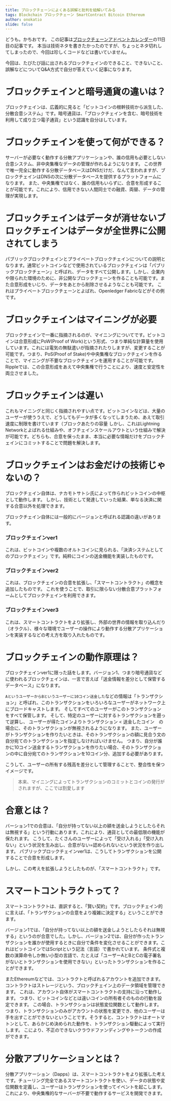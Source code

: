 ```yaml
---
title: ブロックチェーンによくある誤解と批判を紐解いてみる
tags: Blockchain ブロックチェーン SmartContract Bitcoin Ethereum
author: onokatio
slide: false
---
```

どうも。かちおです。
この記事は[ブロックチェーンアドベントカレンダー](https://qiita.com/advent-calendar/2017/blockchain)の11日目の記事です。
本当は技術ネタを書きたかったのですが、ちょっとネタ切れしてしまったので、今回は珍しくコードなどは書いていません。

今回は、たびたび話に出されるブロックチェインのできること、できないこと、誤解などについてQ&A方式で自分が答えていく記事になります。

# ブロックチェインと暗号通貨の違いは？

ブロックチェインは、広義的に見ると「ビットコインの根幹技術から派生した、分散合意システム」です。暗号通貨は、「ブロックチェインを含む、暗号技術を利用して成り立つ電子通貨」という認識を自分はしています。

# ブロックチェインを使って何ができる？

サーバーが必要なく動作する分散アプリケーションや、誰の信用も必要としない合意システム、非中央集権なデータの管理が作れるようになります。
この世界で唯一完全に動作する分散データベースはDNSだけだ、なんて言われますが、ブロックチェインはDNSの次に分散データベースを提供するプラットフォームになります。
また、中央集権ではなく、誰の信用もいらずに、合意を形成することが可能です。これにより、信用できない人間同士での融資、両替、データの管理が実現します。

# ブロックチェインはデータが消せないブロックチェインはデータが全世界に公開されてしまう

パブリックブロックチェインとプライベートブロックチェインについての説明となります。通常ビットコインなどで使用されているブロックチェインは「パブリックブロックチェーン」と呼ばれ、データをすべて公開します。しかし、企業内や限られた環境のために、非公開なブロックチェーンを作ることも可能です。また合意形成をいじり、データをあとから削除させるようなことも可能です。
これはプライベートブロックチェーンとよばれ、Openledger Fabricなどがその例です。

# ブロックチェインはマイニングが必要

ブロックチェインで一番に指摘されるのが、マイニングについてです。ビットコインは合意形成にPoW(Proof of Work)という形式、つまり単純な計算量を使用しています。これには電気の無駄遣いが指摘されたりしますが、変更することが可能です。つまり、PoS(Proof of Stake)や中央集権なブロックチェインを作ることで、マイニングが不要なブロックチェインを運用することが可能です。
Rippleでは、この合意形成をあえて中央集権で行うことにより、速度と安定性を両立させました。

# ブロックチェインは遅い

これもマイニングと同じく指摘されやすい点です。ビットコインなどは、大量のユーザーが使ううえで、どうしてもデータが多くなってしまうため、あえて取引速度に制限を書けています（ブロックあたりの容量
しかし、これはLightning Networkとよばれる仕組みや、オフチェインスケールアウトという仕組みで解決が可能です。どちらも、合意を保ったまま、本当に必要な情報だけをブロックチェインにコミットすることで問題を解決します。

# ブロックチェインはお金だけの技術じゃないの？

ブロックチェイン自体は、ナカモトサトシ氏によって作られビットコインの中枢として動作します。
しかし、技術として発達していった結果、単なる決済に関する合意以外を処理できます。

ブロックチェイン自体には一般的にバージョンと呼ばれる認識の違いがあります。

### ブロックチェインver1

これは、ビットコインや複数のオルトコインに見られる、「決済システムとしてのブロックチェイン」です。純粋にコインの送金機能を実装したものです。

### ブロックチェインver2

これは、ブロックチェインの合意を拡張し、「スマートコントラクト」の概念を追加したものです。
これを使うことで、取引に限らない分散合意プラットフォームとしてブロックチェインを利用できます。

### ブロックチェインver3

これは、スマートコントラクトをより拡張し、外部の世界の情報を取り込んだり（オラクル）、様々な環境でユーザーの操作により動作する分散アプリケーションを実装するなどの考え方を取り入れたものです。

# ブロックチェインの動作原理は？

ブロックチェインver1に限った話をします。バージョン1、つまり暗号通貨などに使われるブロックチェインは、一言で言えば「送金情報を差分として保管するデータベース」になります。

`AというユーザーからBというユーザーに10コイン送金した`などの情報は「トランザクション」と呼ばれ、このトランザクションをいろいろなユーザーがネットワーク上にブロードキャストします。
そしてすべてのユーザーがこのトランザクションをすべて保管します。
そして、特定のユーザーに対するトランザクションを遡って逆算し、
ユーザーが得たコインよりトランザクション < 送金したコイン　の場合に、そのトランザクションが無視されるようになります。
また、ユーザーがトランザクションを作りたいときは、そのトランザクションの額に見合う文の自分宛てのトランザクションを指定しなければいけません。
つまり、自分が誰かに10コイン送金するトランザクションを作りたい場合、そのトランザクションの中に自分宛てのトランザクションを10コイン分、追加する必要があります。

こうして、ユーザーの所有する残高を差分として管理することで、整合性を保つイメージです。

>本来、マイニングによってトランザクションのコミットとコインの発行がされますが、ここでは割愛します


# 合意とは？

バーション1での合意は、「自分が持ってない以上の額を送金しようとしたらそれは無視する」という行動にあります。これにより、通貨としての最低限の機能が保たれます。
こうして、たくさんのユーザーによって「受け入れる」「受け入れない」という状況を生み出し、合意がない=認められないという状況を作り出します。
パブリックブロックチェインver1は、こうしてトランザクションを公開することで合意を形成します。

しかし、この考えを拡張しようとしたものが、「スマートコントラクト」です。

# スマートコントラクトって？

スマートコントラクトは、直訳すると、「賢い契約」です。ブロックチェイン的に言えば、「トランザクションの合意をより複雑に決定する」ということができます。

バージョン1では、「自分が持ってない以上の額を送金しようとしたらそれは無視する」というのが合意でした。しかし、バージョン2では、自分が作ったトランザクションを誰かが使用するときに自分で条件を変化させることができます。これはビットコインではScriptという記法（言語）で書かれています。
条件式と複数の演算命令しか無い小型の言語で、たとえば「ユーザーAとBとCの電子署名がないとトランザクションを使用できない」といったトランザクションを作ることができます。

またEthereumなどでは、コントラクトと呼ばれるアカウントを追加できます。
コントラクトはストレージという、ブロックチェイン上のデータ領域を管理できます。
これは、アカウント自体がスマートコントラクトの支持に沿って動作します。
つまり、ビットコインなどとは違いコインの所有者そのものの行動を設定できます。
この場合、トランザクションは状態変位関数として動作します。
つまり、トランザクションのみがアカウントの状態を変更でき、他のユーザーは手を出すことができないということです。そうすると、コントラクトはオートマトンとして、あらかじめ決められた動作を、トランザクション駆動によって実行します。
こにより、不正のできないクラウドファンディングやトークンの作成ができます。

# 分散アプリケーションとは？

分散アプリケーション（Dapps）は、スマートコントラクトをより拡張した考えです。チューリング完全であるスマートコントラクトを使い、データの状態や変位関数を定義し、ユーザーはトランザクションを使ってイベントを起こします。これにより、中央集権的なサーバーが不要で動作するサービスを開発できます。

